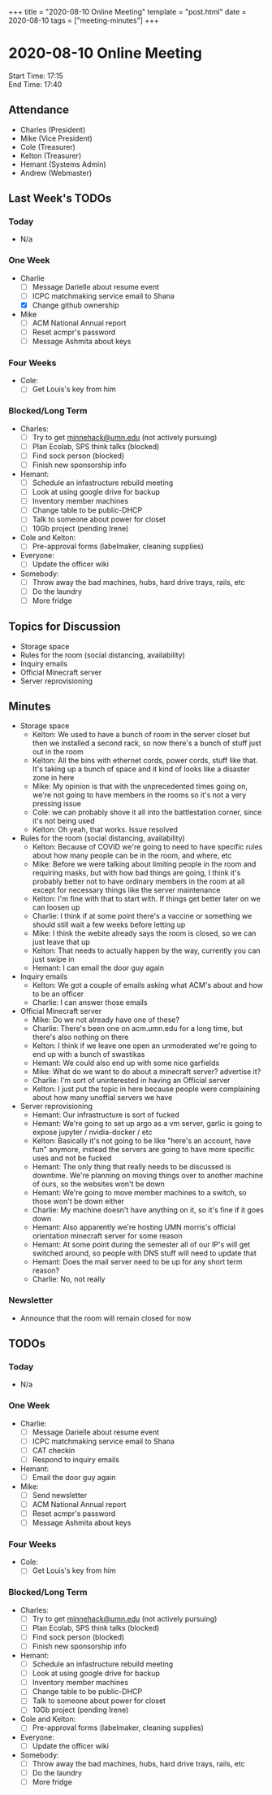 +++
title = "2020-08-10 Online Meeting"
template = "post.html"
date = 2020-08-10
tags = ["meeting-minutes"]
+++
# 2020-08-10 Online Meeting

Start Time: 17:15  
End Time:   17:40  

## Attendance
- Charles    (President)
- Mike       (Vice President)
- Cole       (Treasurer)
- Kelton     (Treasurer)
- Hemant     (Systems Admin)
- Andrew     (Webmaster)

## Last Week's TODOs
### Today
- N/a
### One Week
- Charlie
  - [ ] Message Darielle about resume event
  - [ ] ICPC matchmaking service email to Shana
  - [x] Change github ownership
- Mike
  - [ ] ACM National Annual report
  - [ ] Reset acmpr's password
  - [ ] Message Ashmita about keys
### Four Weeks
- Cole:
  - [ ] Get Louis's key from him
### Blocked/Long Term
- Charles:
  - [ ] Try to get minnehack@umn.edu (not actively pursuing)
  - [ ] Plan Ecolab, SPS think talks (blocked)
  - [ ] Find sock person (blocked)
  - [ ] Finish new sponsorship info
- Hemant:
  - [ ] Schedule an infastructure rebuild meeting
  - [ ] Look at using google drive for backup
  - [ ] Inventory member machines
  - [ ] Change table to be public-DHCP
  - [ ] Talk to someone about power for closet
  - [ ] 10Gb project (pending Irene)
- Cole and Kelton:
  - [ ] Pre-approval forms (labelmaker, cleaning supplies)
- Everyone:
  - [ ] Update the officer wiki
- Somebody:
  - [ ] Throw away the bad machines, hubs, hard drive trays, rails, etc
  - [ ] Do the laundry
  - [ ] More fridge

## Topics for Discussion
- Storage space
- Rules for the room (social distancing, availability)
- Inquiry emails
- Official Minecraft server
- Server reprovisioning

## Minutes
- Storage space
  - Kelton: We used to have a bunch of room in the server closet but then we installed a second rack, so now there's a bunch of stuff just out in the room
  - Kelton: All the bins with ethernet cords, power cords, stuff like that. It's taking up a bunch of space and it kind of looks like a disaster zone in here
  - Mike: My opinion is that with the unprecedented times going on, we're not going to have members in the rooms so it's not a very pressing issue
  - Cole: we can probably shove it all into the battlestation corner, since it's not being used
  - Kelton: Oh yeah, that works. Issue resolved
- Rules for the room (social distancing, availability)
  - Kelton: Because of COVID we're going to need to have specific rules about how many people can be in the room, and where, etc
  - Mike: Before we were talking about limiting people in the room and requiring masks, but with how bad things are going, I think it's probably better not to have ordinary members in the room at all except for necessary things like the server maintenance
  - Kelton: I'm fine with that to start with. If things get better later on we can loosen up
  - Charlie: I think if at some point there's a vaccine or something we should still wait a few weeks before letting up
  - Mike: I think the webite already says the room is closed, so we can just leave that up
  - Kelton: That needs to actually happen by the way, currently you can just swipe in
  - Hemant: I can email the door guy again
- Inquiry emails
  - Kelton: We got a couple of emails asking what ACM's about and how to be an officer
  - Charlie: I can answer those emails
- Official Minecraft server
  - Mike: Do we not already have one of these?
  - Charlie: There's been one on acm.umn.edu for a long time, but there's also nothing on there
  - Kelton: I think if we leave one open an unmoderated we're going to end up with a bunch of swastikas
  - Hemant: We could also end up with some nice garfields
  - Mike: What do we want to do about a minecraft server? advertise it?
  - Charlie: I'm sort of uninterested in having an Official server
  - Kelton: I just put the topic in here because people were complaining about how many unoffial servers we have
- Server reprovisioning
  - Hemant: Our infrastructure is sort of fucked
  - Hemant: We're going to set up argo as a vm server, garlic is going to expose jupyter / nvidia-docker / etc
  - Kelton: Basically it's not going to be like "here's an account, have fun" anymore, instead the servers are going to have more specific uses and not be fucked
  - Hemant: The only thing that really needs to be discussed is downtime. We're planning on moving things over to another machine of ours, so the websites won't be down
  - Hemant: We're going to move member machines to a switch, so those won't be down either
  - Charlie: My machine doesn't have anything on it, so it's fine if it goes down
  - Hemant: Also apparently we're hosting UMN morris's official orientation minecraft server for some reason
  - Hemant: At some point during the semester all of our IP's will get switched around, so people with DNS stuff will need to update that
  - Hemant: Does the mail server need to be up for any short term reason?
  - Charlie: No, not really

### Newsletter
- Announce that the room will remain closed for now

## TODOs
### Today
- N/a
### One Week
- Charlie:
  - [ ] Message Darielle about resume event
  - [ ] ICPC matchmaking service email to Shana
  - [ ] CAT checkin
  - [ ] Respond to inquiry emails
- Hemant:
  - [ ] Email the door guy again
- Mike:
  - [ ] Send newsletter
  - [ ] ACM National Annual report
  - [ ] Reset acmpr's password
  - [ ] Message Ashmita about keys
### Four Weeks
- Cole:
  - [ ] Get Louis's key from him
### Blocked/Long Term
- Charles:
  - [ ] Try to get minnehack@umn.edu (not actively pursuing)
  - [ ] Plan Ecolab, SPS think talks (blocked)
  - [ ] Find sock person (blocked)
  - [ ] Finish new sponsorship info
- Hemant:
  - [ ] Schedule an infastructure rebuild meeting
  - [ ] Look at using google drive for backup
  - [ ] Inventory member machines
  - [ ] Change table to be public-DHCP
  - [ ] Talk to someone about power for closet
  - [ ] 10Gb project (pending Irene)
- Cole and Kelton:
  - [ ] Pre-approval forms (labelmaker, cleaning supplies)
- Everyone:
  - [ ] Update the officer wiki
- Somebody:
  - [ ] Throw away the bad machines, hubs, hard drive trays, rails, etc
  - [ ] Do the laundry
  - [ ] More fridge

